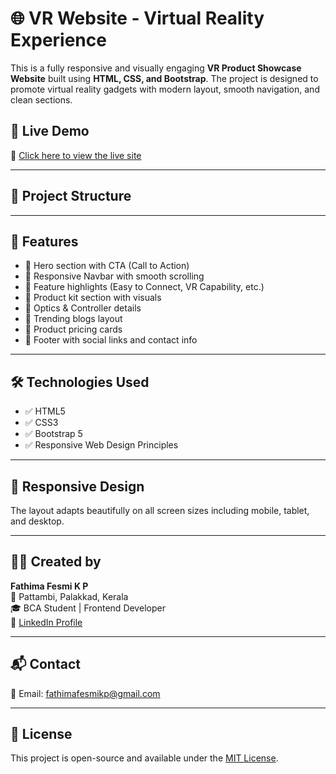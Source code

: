 # 🌐 VR Website - Virtual Reality Experience

This is a fully responsive and visually engaging **VR Product Showcase Website** built using **HTML, CSS, and Bootstrap**. The project is designed to promote virtual reality gadgets with modern layout, smooth navigation, and clean sections.

## 📸 Live Demo

🔗 [Click here to view the live site](https://fesmikp.github.io/vr-website/)


---

## 📂 Project Structure


---

## 📌 Features

- 🔹 Hero section with CTA (Call to Action)
- 🔹 Responsive Navbar with smooth scrolling
- 🔹 Feature highlights (Easy to Connect, VR Capability, etc.)
- 🔹 Product kit section with visuals
- 🔹 Optics & Controller details
- 🔹 Trending blogs layout
- 🔹 Product pricing cards
- 🔹 Footer with social links and contact info

---

## 🛠️ Technologies Used

- ✅ HTML5
- ✅ CSS3
- ✅ Bootstrap 5
- ✅ Responsive Web Design Principles

---

## 📱 Responsive Design

The layout adapts beautifully on all screen sizes including mobile, tablet, and desktop.

---

## 🙋‍♀️ Created by

**Fathima Fesmi K P**  
📍 Pattambi, Palakkad, Kerala  
🎓 BCA Student | Frontend Developer  
🔗 [LinkedIn Profile](https://www.linkedin.com/in/fathima-fesmi-kp)

---

## 📬 Contact

📧 Email: fathimafesmikp@gmail.com

---

## 📄 License

This project is open-source and available under the [MIT License](LICENSE).


